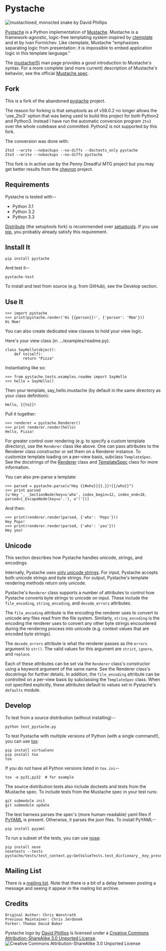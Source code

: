 Pystache
========

<!-- Since PyPI rejects reST long descriptions that contain HTML, -->
<!-- HTML comments must be removed when converting this file to reST. -->
<!-- For more information on PyPI's behavior in this regard, see: -->
<!-- http://docs.python.org/distutils/uploading.html#pypi-package-display -->
<!-- The Pystache setup script strips 1-line HTML comments prior -->
<!-- to converting to reST, so all HTML comments should be one line. -->
<!-- -->
<!-- We leave the leading brackets empty here.  Otherwise, unwanted -->
<!-- caption text shows up in the reST version converted by pandoc. -->

![](https://github.com/PennyDreadfulMTG/pystache/blob/master/gh/images/logo_phillips.png "mustachioed, monocled snake by David Phillips")

[Pystache](https://github.com/PennyDreadfulMTG/pystache) is a Python
implementation of [Mustache](https://mustache.github.com/). Mustache is a
framework-agnostic, logic-free templating system inspired by
[ctemplate](https://code.google.com/p/google-ctemplate/) and
et by Ivan Formichev. Like ctemplate, Mustache "emphasizes separating
logic from presentation: it is impossible to embed application logic in
this template language."

The [mustache(5)](https://mustache.github.com/mustache.5.html) man page
provides a good introduction to Mustache's syntax. For a more complete
(and more current) description of Mustache's behavior, see the official
[Mustache spec](https://github.com/mustache/spec).

Fork
----

This is a fork of the abandoned [pystache](https://github.com/defunkt/pystache)
project.

The reason for forking is that setuptools as of v58.0.2 no longer allows
the 'use_2to3' option that was being used to build this project for both
Python2 and Python3. Instead I have run the automatic conversion program
`2to3` over the whole codebase and committed. Python2 is not supported
by this fork.

The conversion was done with:

    2to3 --write --nobackups --no-diffs --doctests_only pystache
    2to3 --write --nobackups --no-diffs pystache


This fork is in active use by the Penny Dreadful MTG project but you may
get better results from the [chevron](https://github.com/noahmorrison/chevron)
project.

<!--
![](https://secure.travis-ci.org/defunkt/pystache.png "Travis CI current build status")

Pystache is [semantically versioned](https://semver.org) and can be found
on [PyPI](https://pypi.python.org/pypi/pystache). This version of
Pystache passes all tests in [version
1.1.2](https://github.com/mustache/spec/tree/v1.1.2) of the spec.
-->

Requirements
------------

Pystache is tested with--

-   Python 3.1
-   Python 3.2
-   Python 3.3

[Distribute](https://packages.python.org/distribute/) (the setuptools fork)
is recommended over [setuptools](https://pypi.python.org/pypi/setuptools).
If you use [pip](https://www.pip-installer.org/), you probably already satisfy
this requirement.

Install It
----------

    pip install pystache

And test it--

    pystache-test

To install and test from source (e.g. from GitHub), see the Develop
section.

Use It
------

    >>> import pystache
    >>> print(pystache.render('Hi {{person}}!', {'person': 'Mom'}))
    Hi Mom!

You can also create dedicated view classes to hold your view logic.

Here's your view class (in .../examples/readme.py):

    class SayHello(object):
        def to(self):
            return "Pizza"

Instantiating like so:

    >>> from pystache.tests.examples.readme import SayHello
    >>> hello = SayHello()

Then your template, say\_hello.mustache (by default in the same
directory as your class definition):

    Hello, {{to}}!

Pull it together:

    >>> renderer = pystache.Renderer()
    >>> print renderer.render(hello)
    Hello, Pizza!

For greater control over rendering (e.g. to specify a custom template
directory), use the `Renderer` class like above. One can pass attributes
to the Renderer class constructor or set them on a Renderer instance. To
customize template loading on a per-view basis, subclass `TemplateSpec`.
See the docstrings of the
[Renderer](https://github.com/PennyDreadfulMTG/pystache/blob/master/pystache/renderer.py)
class and
[TemplateSpec](https://github.com/PennyDreadfulMTG/pystache/blob/master/pystache/template_spec.py)
class for more information.

You can also pre-parse a template:

    >>> parsed = pystache.parse(u"Hey {{#who}}{{.}}!{{/who}}")
    >>> print parsed
    [u'Hey ', _SectionNode(key=u'who', index_begin=12, index_end=18, parsed=[_EscapeNode(key=u'.'), u'!'])]

And then:

    >>> print(renderer.render(parsed, {'who': 'Pops'}))
    Hey Pops!
    >>> print(renderer.render(parsed, {'who': 'you'}))
    Hey you!

Unicode
-------

This section describes how Pystache handles unicode, strings, and
encodings.

Internally, Pystache uses [only unicode strings](https://docs.python.org/howto/unicode.html#tips-for-writing-unicode-aware-programs).
For input, Pystache accepts both unicode strings and byte strings.
For output, Pystache's template rendering methods return only unicode.

Pystache's `Renderer` class supports a number of attributes to control
how Pystache converts byte strings to unicode on input. These include
the `file_encoding`, `string_encoding`, and `decode_errors` attributes.

The `file_encoding` attribute is the encoding the renderer uses to
convert to unicode any files read from the file system. Similarly,
`string_encoding` is the encoding the renderer uses to convert any other
byte strings encountered during the rendering process into unicode (e.g.
context values that are encoded byte strings).

The `decode_errors` attribute is what the renderer passes as the
`errors` argument to `str()`. The valid values for
this argument are `strict`, `ignore`, and `replace`.

Each of these attributes can be set via the `Renderer` class's
constructor using a keyword argument of the same name. See the Renderer
class's docstrings for further details. In addition, the `file_encoding`
attribute can be controlled on a per-view basis by subclassing the
`TemplateSpec` class. When not specified explicitly, these attributes
default to values set in Pystache's `defaults` module.

Develop
-------

To test from a source distribution (without installing)--

    python test_pystache.py

To test Pystache with multiple versions of Python (with a single
command!), you can use [tox](https://pypi.python.org/pypi/tox):

    pip install virtualenv
    pip install tox
    tox

If you do not have all Python versions listed in `tox.ini`--

    tox -e py31,py32  # for example

The source distribution tests also include doctests and tests from the
Mustache spec. To include tests from the Mustache spec in your test
runs:

    git submodule init
    git submodule update

The test harness parses the spec's (more human-readable) yaml files if
[PyYAML](https://pypi.python.org/pypi/PyYAML) is present. Otherwise, it
parses the json files. To install PyYAML--

    pip install pyyaml

To run a subset of the tests, you can use
[nose](https://somethingaboutorange.com/mrl/projects/nose/0.11.1/testing.html):

    pip install nose
    nosetests --tests pystache/tests/test_context.py:GetValueTests.test_dictionary__key_present


Mailing List
------------

There is a [mailing list](https://librelist.com/browser/pystache/). Note
that there is a bit of a delay between posting a message and seeing it
appear in the mailing list archive.

Credits
-------

    Original Author: Chris Wanstrath
    Previous Maintainer: Chris Jerdonek
    Forker: Thomas David Baker

Pystache logo by [David Phillips](https://davidphillips.us/) is licensed
under a [Creative Commons Attribution-ShareAlike 3.0 Unported
License](https://creativecommons.org/licenses/by-sa/3.0/deed.en_US).
![](https://i.creativecommons.org/l/by-sa/3.0/88x31.png "Creative
Commons Attribution-ShareAlike 3.0 Unported License")
